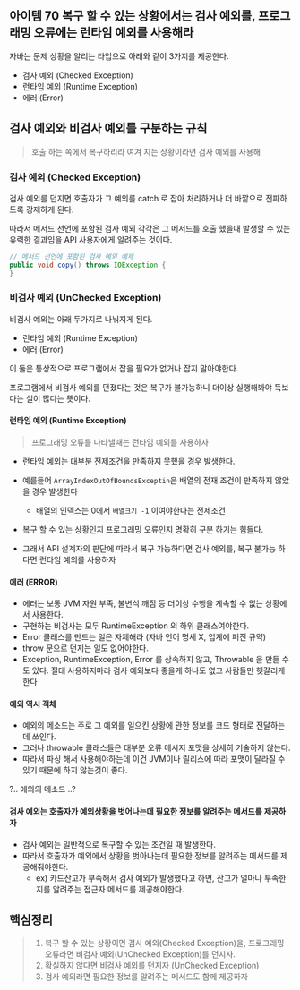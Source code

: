 ## 아이템 70 복구 할 수 있는 상황에서는 검사 예외를, 프로그래밍 오류에는 런타임 예외를 사용해라

자바는 문제 상황을 알리는 타입으로 아래와 같이 3가지를 제공한다.
+ 검사 예외 (Checked Exception)
+ 런타임 예외 (Runtime Exception) 
+ 에러 (Error)


## 검사 예외와 비검사 예외를 구분하는 규칙
> 호출 하는 쪽에서 복구하리라 여겨 지는 상황이라면 검사 예외를 사용해
### 검사 예외 (Checked Exception)
검사 예외를 던지면 호출자가 그 예외를 catch 로 잡아 처리하거나 더 바깥으로 전파하도록 강제하게 된다.

따라서 메서드 선언에 포함된 검사 예외 각각은 그 메서드를 호출 했을때 발생할 수 있는 유력한 결과임을 API 사용자에게 알려주는 것이다.

```java
// 메서드 선언에 포함된 검사 예외 예제
public void copy() throws IOException {
}
```

### 비검사 예외 (UnChecked Exception)
비검사 예외는 아래 두가지로 나눠지게 된다. 
+ 런타임 예외 (Runtime Exception)
+ 에러 (Error)

이 둘은 통상적으로 프로그램에서 잡을 필요가 없거나 잡지 말아야한다.

프로그램에서 비검사 예외를 던졌다는 것은 복구가 불가능하니 더이상 실행해봐야 득보다는 실이 많다는 뜻이다.

#### 런타임 예외 (Runtime Exception)
> 프로그래밍 오류를 나타낼때는 런타임 예외를 사용하자

+ 런타임 예외는 대부분 전제조건을 만족하지 못했을 경우 발생한다.

+ 예를들어 `ArrayIndexOutOfBoundsExceptin`은 배열의 전재 조건이 만족하지 않았을 경우 발생한다
  + 배열의 인덱스는 0에서 `배열크기 -1` 이여야한다는 전제조건

+ 복구 할 수 있는 상황인지 프로그래밍 오류인지 명확히 구분 하기는 힘들다.

+ 그래서 API 설계자의 판단에 따라서 복구 가능하다면 검사 예외를, 복구 불가능 하다면 런타임 예외를 사용하자


#### 에러 (ERROR)
+ 에러는 보통 JVM 자원 부족, 불변식 깨짐 등 더이상 수행을 계속할 수 없는 상황에서 사용한다.
+ 구현하는 비검사는 모두 RuntimeException 의 하위 클래스여야한다.
+ Error 클래스를 만드는 일은 자제해라 (자바 언어 명세 X, 업계에 퍼진 규약)
+ throw 문으로 던지는 일도 없어야한다.
+ Exception, RuntimeException, Error 를 상속하지 않고, Throwable 을 만들 수 도 있다. 절대 사용하지마라 검사 예외보다 좋을게 하나도 없고 사람들만 헷갈리게한다


#### 예외 역시 객체
+ 예외의 메소드는 주로 그 예외를 일으킨 상황에 관한 정보를 코드 형태로 전달하는데 쓰인다.
+ 그러나 throwable 클래스들은 대부분 오류 메시지 포맷을 상세히 기술하지 않는다.
+ 따라서 파싱 해서 사용해야하는데 이건 JVM이나 릴리스에 따라 포맷이 달라질 수 있기 때문에 하지 않는것이 좋다.

?.. 에외의 메소드 ..?


#### 검사 예외는 호출자가 예외상황을 벗어나는데 필요한 정보를 알려주는 메서드를 제공하자
+ 검사 예외는 일반적으로 복구할 수 있는 조건일 때 발생한다.
+ 따라서 호출자가 예외에서 상황을 벗아나는데 필요한 정보를 알려주는 메서드를 제공해줘야한다.
  + ex) 카드잔고가 부족해서 검사 예외가 발생했다고 하면, 잔고가 얼마나 부족한지를 알려주는 접근자 메서드를 제공해야한다.



## 핵심정리
> 1. 복구 할 수 있는 상황이면 검사 예외(Checked Exception)을, 프로그래밍 오류라면 비검사 예외(UnChecked Exception)를 던지자.
> 2. 확실하지 않다면 비검사 예외를 던지자 (UnChecked Exception)
> 3. 검사 예외라면 필요한 정보를 알려주는 메서드도 함께 제공하자
